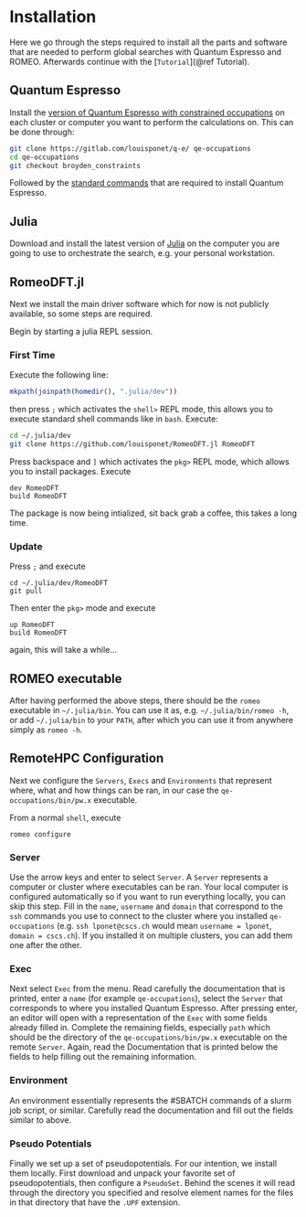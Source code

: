 # Installation

Here we go through the steps required to install all the parts and software that are needed to perform global searches with Quantum Espresso and ROMEO.
Afterwards continue with the [`Tutorial`](@ref Tutorial).

## Quantum Espresso

Install the [version of Quantum Espresso with constrained occupations](https://gitlab.com/louisponet/q-e/-/tree/broyden_constraints) on each cluster or computer you want to perform the calculations on.
This can be done through:

```bash
git clone https://gitlab.com/louisponet/q-e/ qe-occupations
cd qe-occupations
git checkout broyden_constraints
```
Followed by the [standard commands](https://www.quantum-espresso.org/Doc/user_guide/node7.html) that are required to install Quantum Espresso.

## Julia
Download and install the latest version of [Julia](https://julialang.org/downloads/) on the computer you are going to use to orchestrate the search, e.g. your personal workstation.

## RomeoDFT.jl

Next we install the main driver software which for now is not publicly available, so some steps are required.

Begin by starting a julia REPL session.

### First Time
Execute the following line:
```julia
mkpath(joinpath(homedir(), ".julia/dev"))
```
then press `;` which activates the `shell>` REPL mode, this allows you to execute standard shell commands like in `bash`.
Execute:
```bash
cd ~/.julia/dev
git clone https://github.com/louisponet/RomeoDFT.jl RomeoDFT
```
Press backspace and `]` which activates the `pkg>` REPL mode, which allows you to install packages.
Execute
```
dev RomeoDFT
build RomeoDFT
```
The package is now being intialized, sit back grab a coffee, this takes a long time.

### Update
Press `;` and execute
```
cd ~/.julia/dev/RomeoDFT
git pull
```
Then enter the `pkg>` mode and execute
```
up RomeoDFT
build RomeoDFT
```
again, this will take a while...

## ROMEO executable
After having performed the above steps, there should be the `romeo` executable in `~/.julia/bin`.
You can use it as, e.g. `~/.julia/bin/romeo -h`, or add `~/.julia/bin` to your `PATH`, after which you can use it from anywhere simply as `romeo -h`.

## RemoteHPC Configuration
Next we configure the `Servers`, `Execs` and `Environments` that represent where, what and how things can be ran, in our case the `qe-occupations/bin/pw.x` executable.

From a normal `shell`, execute
```
romeo configure
```
### Server
Use the arrow keys and enter to select `Server`. A `Server` represents a computer or cluster where executables can be ran.
Your local computer is configured automatically so if you want to run everything locally, you can skip this step.
Fill in the `name`, `username` and `domain` that correspond to the `ssh` commands you use to connect to the cluster where you installed `qe-occupations` (e.g. `ssh lponet@cscs.ch` would mean `username = lponet`, `domain = cscs.ch`).
If you installed it on multiple clusters, you can add them one after the other.

### Exec
Next select `Exec` from the menu. Read carefully the documentation that is printed, enter a `name` (for example `qe-occupations`), select the `Server` that corresponds to where you installed Quantum Espresso.
After pressing enter, an editor will open with a representation of the `Exec` with some fields already filled in.
Complete the remaining fields, especially `path` which should be the directory of the `qe-occupations/bin/pw.x` executable on the remote `Server`.
Again, read the Documentation that is printed below the fields to help filling out the remaining information.

### Environment
An environment essentially represents the #SBATCH commands of a slurm job script, or similar.
Carefully read the documentation and fill out the fields similar to above.

### Pseudo Potentials
Finally we set up a set of pseudopotentials. For our intention, we install them locally.
First download and unpack your favorite set of pseudopotentials, then configure a `PseudoSet`.
Behind the scenes it will read through the directory you specified and resolve element names for the files in that directory that have the `.UPF` extension.
